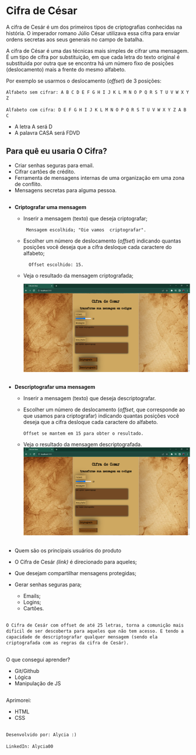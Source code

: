 # Cifra de César

A cifra de Cesár é um dos primeiros tipos de criptografias conhecidas na história.
O imperador romano Júlio César utilizava essa cifra para enviar
ordens secretas aos seus generais no campo de batalha.

A cifra de César é uma das técnicas mais simples de cifrar uma mensagem. É um
tipo de cifra por substituição, em que cada letra do texto original é
substituida por outra que se encontra há um número fixo de posições
(deslocamento) mais a frente do mesmo alfabeto.

Por exemplo se usarmos o deslocamento (_offset_) de 3 posições:

    Alfabeto sem cifrar: A B C D E F G H I J K L M N O P Q R S T U V W X Y Z

    Alfabeto com cifra: D E F G H I J K L M N O P Q R S T U V W X Y Z A B C

   * A letra A será D
   * A palavra CASA será FDVD


##
## Para quê eu usaria O Cifra?

* Criar senhas seguras para email.
* Cifrar cartões de crédito.
* Ferramenta de mensagens internas de uma organização
  em uma zona de conflito.
* Mensagens secretas para alguma pessoa.

##
##


* **Criptografar uma mensagem**

  - Inserir a mensagem (texto) que deseja criptografar; 
      
         Mensagem escolhida; "Oie vamos  criptografar".

  - Escolher um número de deslocamento (_offset_) indicando quantas posições 
  você deseja que a cifra desloque cada caractere do alfabeto;

          Offset escolhido: 15.

  - Veja o resultado da mensagem criptografada;

    ![Alt text](<Captura de tela 2023-07-27 123620.png>)

    ##

* **Descriptografar uma mensagem**
  - Inserir a mensagem (texto) que deseja descriptografar. 

  - Escolher um número de deslocamento (_offset_, que corresponde ao que usamos para criptografar) indicando quantas posições você deseja que a cifra desloque cada caractere do alfabeto.  

        Offset se mantem em 15 para obter o resultado.

  - Veja o resultado da mensagem descriptografada.
![Alt text](<Captura de tela 2023-07-27 123657.png>)


##

* Quem são os principais usuários do produto

* O Cifra de Cesár *(link)* é direcionado para aqueles;
* Que desejam compartilhar mensagens protegidas;

* Gerar senhas seguras para;

   * Emails;
   * Logins;
   * Cartões.


##

    O Cifra de Cesár com offset de até 25 letras, torna a comunição mais dificil de ser descoberta para aqueles que não tem acesso. E tendo a capacidade de descriptografar qualquer mensagem (sendo ela criptografada com as regras da cifra de Cesár).

    
 ##

O que consegui aprender?

* Git/Github
* Lógica
* Manipulação de JS

##
Aprimorei: 
* HTML
* CSS

##
    Desenvolvido por: Alycia :)

    LinkedIn: Alycia00



